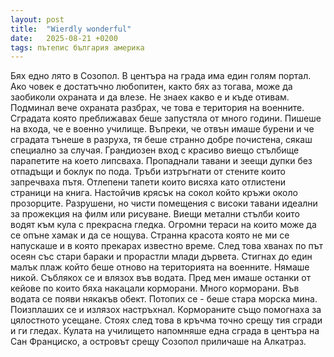 ```yaml
---
layout: post
title:  "Wierdly wonderful"
date:   2025-08-21 +0200
tags: пътепис българия америка
---
```

Бях едно лято в Созопол. В центъра на града има един голям портал.
Ако човек е достатъчно любопитен, както бях аз тогава, може да 
заобиколи охраната и да влезе. Не знаех какво е и къде отивам.
Подминал вече охраната разбрах, че това е територия на военните.
Сградата която преближавах беше запустяла от много години.
Пишеше на входа, че е военно училище. Въпреки, че отвън имаше бурени
и че сградата тънеше в разруха, тя беше странно добре почистена, сякаш
специално за случая. Грандиозен вход с красиво виещо стълбище
парапетите на което липсваха. Пропаднали тавани и зеещи дупки без 
отпадъщи и боклук по пода. Тръби изтръгнати от стените които запречваха пътя. 
Отлепени тапети които висяха като отлистени страници на книга. 
Настойчив крясък на сокол който кръжи около прозорците.
Разрушени, но чисти помещения с високи тавани идеални за прожекция на филм
или рисуване. Виещи метални стълби които водят към кула с прекрасна гледка.
Огромни тераси на които може да се опъне хамак и да се нощува.
Странна красота която не ми се напускаше и в която прекарах известно време.
След това хванах по път осеян със стари бараки и прорастли млади дървета.
Стигнах до един малък плаж който беше отново на територията на военните.
Нямаше никой. Съблякох се и влязох във водата. Пред мен имаше 
останки от кейове по които бяха накацали корморани. Много корморани.
Във водата се появи някакъв обект. Потопих се - беше стара морска мина.
Поизплаших се и излязох настръхнал. Кормораните също помогнаха за цялостното усещане.
Стоях след това в кръчма точно срещу тия сгради и ги гледах. Кулата на
училището напомняше една сграда в центъра на Сан Франциско, 
а островът срещу Созопол приличаше на Алкатраз.
